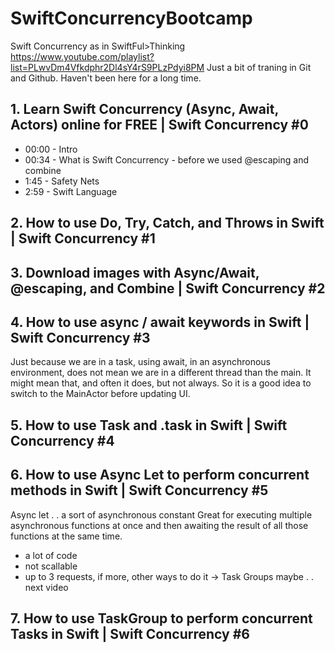 # SwiftConcurrencyBootcamp
Swift Concurrency as in SwiftFul>Thinking https://www.youtube.com/playlist?list=PLwvDm4Vfkdphr2Dl4sY4rS9PLzPdyi8PM
Just a bit of traning in Git and Github. Haven't been here for a long time.

## 1. Learn Swift Concurrency (Async, Await, Actors) online for FREE | Swift Concurrency #0
- 00:00 - Intro
- 00:34 - What is Swift Concurrency  - before we used @escaping and combine
- 1:45 - Safety Nets
- 2:59 - Swift Language

## 2. How to use Do, Try, Catch, and Throws in Swift | Swift Concurrency #1

## 3. Download images with Async/Await, @escaping, and Combine | Swift Concurrency #2

## 4. How to use async / await keywords in Swift | Swift Concurrency #3
 Just because we are in a task, using await, in an asynchronous environment, does not mean we are in a different thread than the main. It might mean that, and often it does, but not always.
 So it is a good idea to switch to the MainActor before updating UI.

## 5. How to use Task and .task in Swift | Swift Concurrency #4
## 6. How to use Async Let to perform concurrent methods in Swift | Swift Concurrency #5
 Async let . . a sort of asynchronous constant
 Great for executing multiple asynchronous functions at once and then awaiting the result of all
 those functions at the same time.
  - a lot of code
  - not scallable
  - up to 3 requests, if more, other ways to do it -> Task Groups maybe . . next video

## 7. How to use TaskGroup to perform concurrent Tasks in Swift | Swift Concurrency #6

